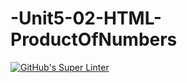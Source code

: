 # -Unit5-02-HTML-ProductOfNumbers
[![GitHub's Super Linter](https://github.com/ICS20-Programming-Emilielsm/-Unit5-02-HTML-ProductOfNumbers/workflows/GitHub's%20Super%20Linter/badge.svg)](https://github.com/ICS20-Programming-Emilielsm/-Unit5-02-HTML-ProductOfNumbers/actions)